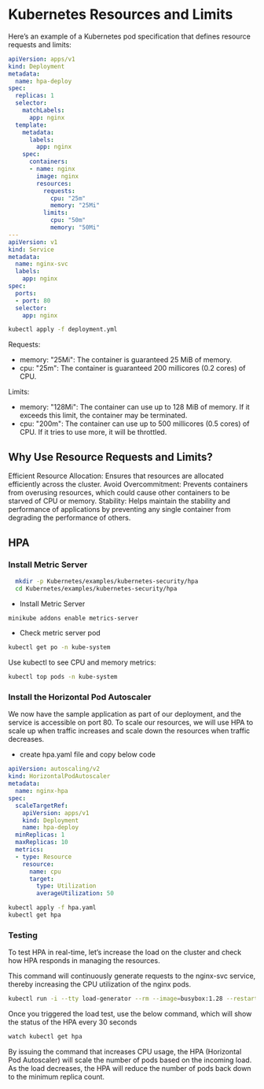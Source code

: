 # Kubernetes Resources and Limits


Here’s an example of a Kubernetes pod specification that defines resource requests and limits:

```yaml
apiVersion: apps/v1
kind: Deployment
metadata:
  name: hpa-deploy
spec:
  replicas: 1
  selector:
    matchLabels:
      app: nginx
  template:
    metadata:
      labels:
        app: nginx
    spec:
      containers:
      - name: nginx
        image: nginx
        resources:
          requests:
            cpu: "25m"
            memory: "25Mi"
          limits:
            cpu: "50m"
            memory: "50Mi"
---
apiVersion: v1
kind: Service
metadata:
  name: nginx-svc
  labels:
    app: nginx
spec:
  ports:
  - port: 80
  selector:
    app: nginx 
```

```bash
kubectl apply -f deployment.yml
```

Requests:
- memory: "25Mi": The container is guaranteed 25 MiB of memory.
- cpu: "25m": The container is guaranteed 200 millicores (0.2 cores) of CPU.

Limits:
- memory: "128Mi": The container can use up to 128 MiB of memory. If it exceeds this limit, the container may be terminated.
- cpu: "200m": The container can use up to 500 millicores (0.5 cores) of CPU. If it tries to use more, it will be throttled.

## Why Use Resource Requests and Limits?
Efficient Resource Allocation: Ensures that resources are allocated efficiently across the cluster.
Avoid Overcommitment: Prevents containers from overusing resources, which could cause other containers to be starved of CPU or memory.
Stability: Helps maintain the stability and performance of applications by preventing any single container from degrading the performance of others.

## HPA

### Install Metric Server

```bash
  mkdir -p Kubernetes/examples/kubernetes-security/hpa
  cd Kubernetes/examples/kubernetes-security/hpa
```

- Install Metric Server

```bash
minikube addons enable metrics-server
```

- Check metric server pod

```bash
kubectl get po -n kube-system
```

Use kubectl to see CPU and memory metrics:

```bash
kubectl top pods -n kube-system
```

### Install the Horizontal Pod Autoscaler

We now have the sample application as part of our deployment, and the service is accessible on port 80. To scale our resources, we will use HPA to scale up when traffic increases and scale down the resources when traffic decreases.

- create hpa.yaml file and copy below code

```yaml
apiVersion: autoscaling/v2
kind: HorizontalPodAutoscaler
metadata:
  name: nginx-hpa
spec:
  scaleTargetRef:
    apiVersion: apps/v1
    kind: Deployment
    name: hpa-deploy
  minReplicas: 1
  maxReplicas: 10
  metrics:
  - type: Resource
    resource:
      name: cpu
      target:
        type: Utilization
        averageUtilization: 50 
```

```bash
kubectl apply -f hpa.yaml
kubectl get hpa
```

### Testing
To test HPA in real-time, let’s increase the load on the cluster and check how HPA responds in managing the resources.

This command will continuously generate requests to the nginx-svc service, thereby increasing the CPU utilization of the nginx pods.

```bash
kubectl run -i --tty load-generator --rm --image=busybox:1.28 --restart=Never -- /bin/sh -c "while sleep 0.01; do wget -q -O- http://nginx-svc; done"
```

Once you triggered the load test, use the below command, which will show the status of the HPA every 30 seconds

```bash
watch kubectl get hpa
```

By issuing the command that increases CPU usage, the HPA (Horizontal Pod Autoscaler) will scale the number of pods based on the incoming load. As the load decreases, the HPA will reduce the number of pods back down to the minimum replica count.